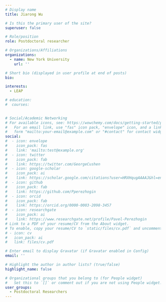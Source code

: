 ```yaml
---
# Display name
title: Jiarong Wu

# Is this the primary user of the site?
superuser: false

# Role/position
role: Postdoctoral researcher

# Organizations/Affiliations
organizations:
  - name: New York University
    url: ''

# Short bio (displayed in user profile at end of posts)
bio: 

interests:
  - LEAP

# education:
#  courses:
    

# Social/Academic Networking
# For available icons, see: https://wowchemy.com/docs/getting-started/page-builder/#icons
#   For an email link, use "fas" icon pack, "envelope" icon, and a link in the
#   form "mailto:your-email@example.com" or "#contact" for contact widget.
social:
#  - icon: envelope
#    icon_pack: fas
#    link: 'mailto:test@example.org'
#  - icon: twitter
#    icon_pack: fab
#    link: https://twitter.com/GeorgeCushen
#  - icon: google-scholar
#    icon_pack: ai
#    link: https://scholar.google.com/citations?user=HRXHqugAAAAJ&hl=en&oi=ao
#  - icon: github
#    icon_pack: fab
#    link: https://github.com/Pperezhogin
#  - icon: orcid
#    icon_pack: fab
#    link: https://orcid.org/0000-0003-2098-3457
#  - icon: researchgate
#    icon_pack: ai
#    link: https://www.researchgate.net/profile/Pavel-Perezhogin
# Link to a PDF of your resume/CV from the About widget.
# To enable, copy your resume/CV to `static/files/cv.pdf` and uncomment the lines below.
# - icon: cv
#   icon_pack: ai
#   link: files/cv.pdf

# Enter email to display Gravatar (if Gravatar enabled in Config)
email: ''

# Highlight the author in author lists? (true/false)
highlight_name: false

# Organizational groups that you belong to (for People widget)
#   Set this to `[]` or comment out if you are not using People widget.
user_groups:
  - Postdoctoral Researchers
---
```


